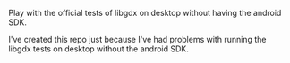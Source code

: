 Play with the official tests of libgdx on desktop without having the android SDK.

I've created this repo just because I've had problems with running the libgdx tests on desktop without the android SDK.
